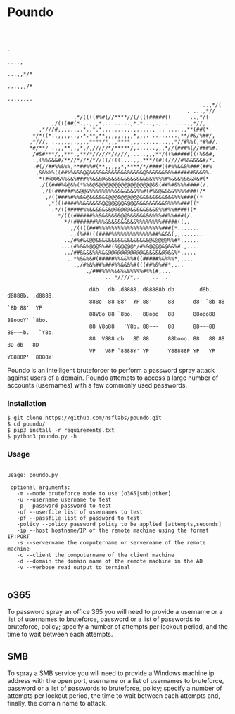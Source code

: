 # Poundo
```
                                                                                
                                                                                
                                                                        .       
                                                                      ....,     
                                                                   ...,,*/*     
                                                                 ...,,,/*       
                                                               ....,,,.         
                                                              ..,*/(            
                                                         . ...,*//              
                     .*/((((#%#(//****//(/(((#####((      ..,*/(                
              ,/(((##(*.,.,,,*,........,*.*...,., .   ....,*//,                 
          ,*///#,,,...,.*.,*,*,.......,,,.,..., .. ....,,**(##(*                
        */*((*.,,,,,..,.*.**,**,,,,,,,,,*,,,. ........,**/#&/%##/,              
       ,*///, .,,,,,,.,,,,****/*,,,****,,,.........,,*//#%%(,*#%#/.             
       *#/**/ .,,,**,,,*,/,/////*/*****/,......,,,*//(###%(//###%#.             
        /#&#***/,,***,,**/*/////*/////,.....,,,**/((%#####(((%&&#,              
        .,(%%&&&#/**//*//*/*//((/(((,...,,,***/(#((////#%&&&&&#/*.              
        .#(//##%%&%%,**##%%#(**,,,,,*,****/*/####((#%%&&&%###(##%               
         ,&&%%%((##%%&&&@@&&&&&&&&&&&&&&&&&@&&&&&&&&%######&&&&%.               
          *(#@@@&%%&&%###%%&&&@&&&&&&&&&&&&&&&%%%%#%&&&%&&&@&#(*                
          ./((###%&@&%(*%%&@&@@@@@@@@@@@@@@@@@&&(##%#&%%%####(/.                
           ,/((######%&@@&%%%%%%%%&&&&&&&%%#(#%&@&&&&%%%%###(/*                 
            ,/((###%#%%&&@&&&&&&@@@&@@@@@@&&&&&&&&&&&%%%###((*                  
             ,*(((####%%&&&&&&@@@@@@@&@@@&&&&&&&&&&%%%%###((*                   
              .*/((#####%%&&&&&&&@@&@@@&&&&&&&&&%%#%%####((*                    
                */(((######%%&&&&&&&@@&&&&&&&&%%%##%%###(/.                     
                  */(#######%%%&&&&&&&&&&%%%%%%%%#####((,.                      
                    ,/((((###%%%%%%%%%%%%%%%%%%%%###(*.......                   
                    .,(%##(((####%%%%%%%%%%%%%##%&&&(,,.......                  
                  ../#%#&&@@&&&&&&&&&&&&&&&&&@&@@@@%%#*......                   
                 ...(#%&&%@@@&%##(&@@@@@*/#%&@@@@&@&&%#.,....                   
                  ../##&&&&%%%&&@@@@@@@@@@@&&&&&&@@&&%*,....                    
                   ..*%&&%&#(#####%%&&%%#((#####%&%%%*,....                     
                     .,/#%&%##%###%%&&&%#(((##%&%##*,...                        
                         ./###%%%%&&%&&%%%%#%%(#,...                            
                               ...*////*,.    ..  .                             
                                                                                                     
                          d8b   db .d8888. d88888b db       .d8b.  d8888b. .d8888.                   
                          888o  88 88'  YP 88'     88      d8' `8b 88  `8D 88'  YP                   
                          88V8o 88 `8bo.   88ooo   88      88ooo88 88oooY' `8bo.                     
                          88 V8o88   `Y8b. 88~~~   88      88~~~88 88~~~b.   `Y8b.                   
                          88  V888 db   8D 88      88booo. 88   88 88   8D db   8D                   
                          VP   V8P `8888Y' YP      Y88888P YP   YP Y8888P' `8888Y' 
```                                                                                                  
             
Poundo is an intelligent bruteforcer to perform a password spray attack against users of a domain. Poundo attempts to access a large number of accounts (usernames) with a few commonly used passwords.

### Installation

```
$ git clone https://github.com/nsflabs/poundo.git
$ cd poundo/
$ pip3 install -r requirements.txt
$ python3 poundo.py -h
```
 ### Usage
 
 ```

usage: poundo.py 
                        
  optional arguments:   
    -m --mode bruteforce mode to use [o365|smb|other]
    -u --username username to test 
    -p --password password to test 
    -uf --userfile list of usernames to test 
    -pf --passfile list of password to test  
    -policy --policy password policy to be applied [attempts,seconds]
	-ip --host hostname/IP of the remote machine using the format IP:PORT
	-s --servername the computername or servername of the remote machine
	-c --client the computername of the client machine
	-d --domain the domain name of the remote machine in the AD
    -v --verbose read output to terminal
	
 ```
## o365
To password spray an office 365 you will need to provide a username or a list of usernames to bruteforce, password or a list of passwords to bruteforce, policy; specify a number of attempts per lockout period, and the time to wait between  each attempts.

## SMB
To spray a SMB service you will need to provide a Windows machine ip address with the open port, username or a list of usernames to bruteforce, password or a list of passwords to bruteforce, policy; specify a number of attempts per lockout period, the time to wait between  each attempts and, finally, the domain name to attack. 



